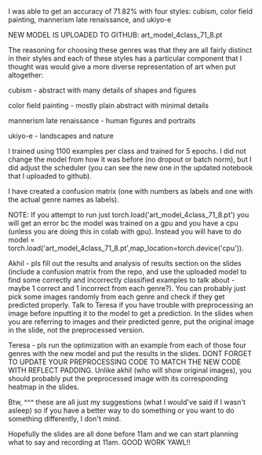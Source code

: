 I was able to get an accuracy of 71.82% with four styles: cubism, color field painting, mannerism late renaissance, and ukiyo-e

NEW MODEL IS UPLOADED TO GITHUB: art_model_4class_71_8.pt 

The reasoning for choosing these genres was that they are all fairly distinct in their styles and each of these styles has a particular component that I thought was would give a more diverse representation of art when put altogether: 

cubism - abstract with many details of shapes and figures

color field painting - mostly plain abstract with minimal details

mannerism late renaissance - human figures and portraits

ukiyo-e - landscapes and nature

I trained using 1100 examples per class and trained for 5 epochs. I did not change the model from how it was before (no dropout or batch norm), but I did adjust the scheduler (you can see the new one in the updated notebook that I uploaded to github).

I have created a confusion matrix (one with numbers as labels and one with the actual genre names as labels). 

NOTE: If you attempt to run just torch.load('art_model_4class_71_8.pt') you will get an error bc the model was trained on a gpu and you have a cpu (unless you are doing this in colab with gpu). Instead you will have to do model = torch.load('art_model_4class_71_8.pt',map_location=torch.device('cpu')).

Akhil - pls fill out the results and analysis of results section on the slides (include a confusion matrix from the repo, and use the uploaded model to find some correctly and incorrectly classified examples to talk about - maybe 1 correct and 1 incorrect from each genre?). You can probably just pick some images randomly from each genre and check if they get predicted properly. Talk to Teresa if you have trouble with preprocessing an image before inputting it to the model to get a prediction. In the slides when you are referring to images and their predicted genre, put the original image in the slide, not the preprocessed version.

Teresa - pls run the optimization with an example from each of those four genres with the new model and put the results in the slides. DONT FORGET TO UPDATE YOUR PREPROCESSING CODE TO MATCH THE NEW CODE WITH REFLECT PADDING. Unlike akhil (who will show original images), you should probably put the preprocessed image with its corresponding heatmap in the slides.

Btw, ^^^ these are all just my suggestions (what I would've said if I wasn't asleep) so if you have a better way to do something or you want to do something differently, I don't mind.

Hopefully the slides are all done before 11am and we can start planning what to say and recording at 11am. GOOD WORK YAWL!!
